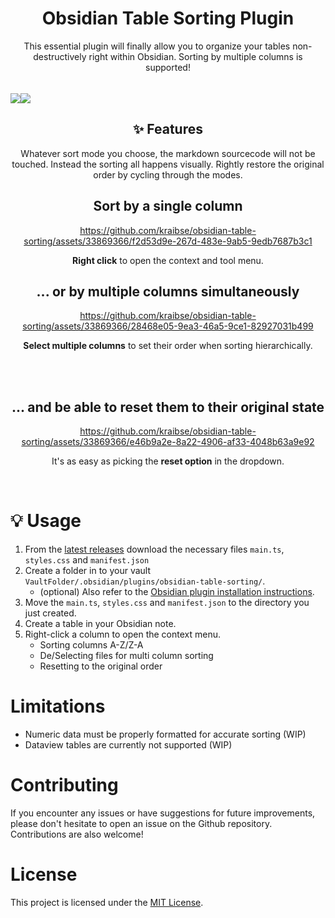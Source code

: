 <div align="center">
	<h1>Obsidian Table Sorting Plugin</h1>
	<span>This essential plugin will finally allow you to organize your tables non-destructively right within Obsidian. Sorting by multiple columns is supported!</span> 
	<br/>
	<br/>
	<div style="display: flex; flex-direction: row; margin-top: 1rem !important;">
		<img src="https://github.com/kraibse/obsidian-table-sorting/assets/33869366/ba459ed2-cd5f-48a4-8494-42fa7a5d9091" />
		<img src="https://img.shields.io/badge/TypeScript-007ACC?style=for-the-badge&logo=typescript&logoColor=white" />
	</div>
	<h2>✨ Features</h2>
	<span>Whatever sort mode you choose, the markdown sourcecode will not be touched. Instead the sorting all happens visually. Rightly restore the original order by cycling through the modes.</span>
</div>


<div align="center">
<h2>Sort by a single column</h2>

https://github.com/kraibse/obsidian-table-sorting/assets/33869366/f2d53d9e-267d-483e-9ab5-9edb7687b3c1
 
<p><strong>Right click</strong> to open the context and tool menu.</p>
</div>

<div align="center">
<h2>... or by multiple columns simultaneously</h2>
 
https://github.com/kraibse/obsidian-table-sorting/assets/33869366/28468e05-9ea3-46a5-9ce1-82927031b499
	
<p><strong>Select multiple columns</strong> to set their order when sorting hierarchically.</p>
</div>

<br>
<br>


<div align="center">
<h2>... and be able to reset them to their original state</h2>

https://github.com/kraibse/obsidian-table-sorting/assets/33869366/e46b9a2e-8a22-4906-af33-4048b63a9e92

<p>It's as easy as picking the <strong>reset option</strong> in the dropdown.</p>
</div>

<br>

# 💡 Usage
1.  From the [latest releases](https://github.com/kraibse/obsidian-table-sorting/releases) download the necessary files  `main.ts`, `styles.css` and `manifest.json`
2.  Create a folder in to your vault `VaultFolder/.obsidian/plugins/obsidian-table-sorting/`.
	- (optional) Also refer to the [Obsidian plugin installation instructions](https://help.obsidian.md/Extending+Obsidian/Community+plugins).
3.  Move the `main.ts`, `styles.css` and `manifest.json` to the directory you just created.
4.  Create a table in your Obsidian note.
5.  Right-click a column to open the context menu.
    - Sorting columns A-Z/Z-A 
    - De/Selecting files for multi column sorting
    - Resetting to the original order 


# Limitations

- Numeric data must be properly formatted for accurate sorting (WIP)
- Dataview tables are currently not supported (WIP)

# Contributing

If you encounter any issues or have suggestions for future improvements, please don't hesitate to open an issue on the Github repository. Contributions are also welcome!

# License

This project is licensed under the [MIT License](LICENSE).
